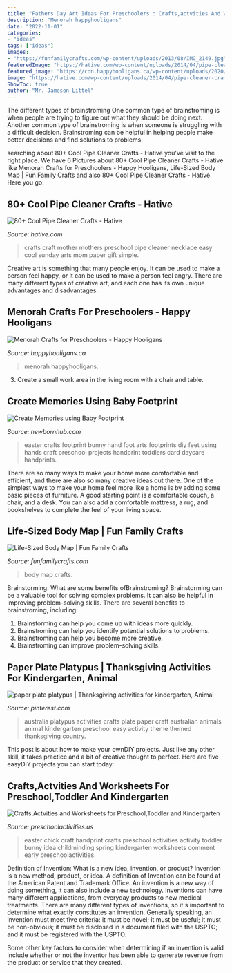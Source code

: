 ```yaml
---
title: "Fathers Day Art Ideas For Preschoolers : Crafts,actvities And Worksheets For Preschool,toddler And Kindergarten"
description: "Menorah happyhooligans"
date: "2022-11-01"
categories:
- "ideas"
tags: ["ideas"]
images:
- "https://funfamilycrafts.com/wp-content/uploads/2013/08/IMG_2149.jpg"
featuredImage: "https://hative.com/wp-content/uploads/2014/04/pipe-cleaner-crafts/20-craft-for-mothers-day.jpg"
featured_image: "https://cdn.happyhooligans.ca/wp-content/uploads/2020/12/Menorah-Crafts-for-Preschoolers.jpg-.jpg"
image: "https://hative.com/wp-content/uploads/2014/04/pipe-cleaner-crafts/20-craft-for-mothers-day.jpg"
ShowToc: true
author: "Mr. Jameson Littel"
---
```



The different types of brainstroming
One common type of brainstroming is when people are trying to figure out what they should be doing next. Another common type of brainstroming is when someone is struggling with a difficult decision. Brainstroming can be helpful in helping people make better decisions and find solutions to problems.

	

		
searching about 80+ Cool Pipe Cleaner Crafts - Hative you've visit to the right place. We have 6 Pictures about 80+ Cool Pipe Cleaner Crafts - Hative like Menorah Crafts for Preschoolers - Happy Hooligans, Life-Sized Body Map | Fun Family Crafts and also 80+ Cool Pipe Cleaner Crafts - Hative. Here you go:
		
    
## 80+ Cool Pipe Cleaner Crafts - Hative

<img loading=lazy src="https://hative.com/wp-content/uploads/2014/04/pipe-cleaner-crafts/20-craft-for-mothers-day.jpg" onerror="this.onerror=null;this.src='https://tse3.mm.bing.net/th?id=OIP.Yjt4qqC_ECDwbfTIeVkNBQHaIU&amp;pid=15.1';" alt="80+ Cool Pipe Cleaner Crafts - Hative">

_Source: hative.com_

>crafts craft mother mothers preschool pipe cleaner necklace easy cool sunday arts mom paper gift simple. 

	

Creative art is something that many people enjoy. It can be used to make a person feel happy, or it can be used to make a person feel angry. There are many different types of creative art, and each one has its own unique advantages and disadvantages.

    
## Menorah Crafts For Preschoolers - Happy Hooligans

<img loading=lazy src="https://cdn.happyhooligans.ca/wp-content/uploads/2020/12/Menorah-Crafts-for-Preschoolers.jpg-.jpg" onerror="this.onerror=null;this.src='https://tse1.mm.bing.net/th?id=OIP.tKvOQW5WXCHiJ_JVy0RAMgHaLH&amp;pid=15.1';" alt="Menorah Crafts for Preschoolers - Happy Hooligans">

_Source: happyhooligans.ca_

>menorah happyhooligans. 

	

3. Create a small work area in the living room with a chair and table. 

    
## Create Memories Using Baby Footprint

<img loading=lazy src="https://www.newbornhub.com/images/footprint-easter.jpg" onerror="this.onerror=null;this.src='https://tse4.mm.bing.net/th?id=OIP.ZPHFkQh8xWD46Q7Jy-FB-AHaLG&amp;pid=15.1';" alt="Create Memories using Baby Footprint">

_Source: newbornhub.com_

>easter crafts footprint bunny hand foot arts footprints diy feet using hands craft preschool projects handprint toddlers card daycare handprints. 

	

There are so many ways to make your home more comfortable and efficient, and there are also so many creative ideas out there. One of the simplest ways to make your home feel more like a home is by adding some basic pieces of furniture. A good starting point is a comfortable couch, a chair, and a desk. You can also add a comfortable mattress, a rug, and bookshelves to complete the feel of your living space.

    
## Life-Sized Body Map | Fun Family Crafts

<img loading=lazy src="https://funfamilycrafts.com/wp-content/uploads/2013/08/IMG_2149.jpg" onerror="this.onerror=null;this.src='https://tse4.mm.bing.net/th?id=OIP.gTmHu1WGy-Ftx72yM1BPcQHaLG&amp;pid=15.1';" alt="Life-Sized Body Map | Fun Family Crafts">

_Source: funfamilycrafts.com_

>body map crafts. 

	

Brainstorming: What are some benefits ofBrainstroming?
Brainstorming can be a valuable tool for solving complex problems. It can also be helpful in improving problem-solving skills. There are several benefits to brainstroming, including: 
1) Brainstorming can help you come up with ideas more quickly. 
2) Brainstroming can help you identify potential solutions to problems. 
3) Brainstroming can help you become more creative. 
4) Brainstroming can improve problem-solving skills.

    
## Paper Plate Platypus | Thanksgiving Activities For Kindergarten, Animal

<img loading=lazy src="https://i.pinimg.com/736x/98/f4/00/98f4004ac189df0d67c44c154d7e7fee--australia-crafts-australia-activities-for-kids.jpg" onerror="this.onerror=null;this.src='https://tse4.mm.bing.net/th?id=OIP.Hp3AzMQDbs_yabrBvgao6wHaJ3&amp;pid=15.1';" alt="paper plate platypus | Thanksgiving activities for kindergarten, Animal">

_Source: pinterest.com_

>australia platypus activities crafts plate paper craft australian animals animal kindergarten preschool easy activity theme themed thanksgiving country. 

	

This post is about how to make your ownDIY projects. Just like any other skill, it takes practice and a bit of creative thought to perfect. Here are five easyDIY projects you can start today: 

    
## Crafts,Actvities And Worksheets For Preschool,Toddler And Kindergarten

<img loading=lazy src="http://www.preschoolactivities.us/wp-content/uploads/2014/12/Handprint-Easter-Chick.jpg" onerror="this.onerror=null;this.src='https://tse3.mm.bing.net/th?id=OIP.EaIfFb9DjwyL-w2orC5FiAHaJ7&amp;pid=15.1';" alt="Crafts,Actvities and Worksheets for Preschool,Toddler and Kindergarten">

_Source: preschoolactivities.us_

>easter chick craft handprint crafts preschool activities activity toddler bunny idea childminding spring kindergarten worksheets comment early preschoolactivities. 

	

Definition of Invention: What is a new idea, invention, or product?
Invention is a new method, product, or idea. A definition of Invention can be found at the American Patent and Trademark Office. An invention is a new way of doing something, it can also include a new technology. Inventions can have many different applications, from everyday products to new medical treatments. 
There are many different types of inventions, so it's important to determine what exactly constitutes an invention. Generally speaking, an invention must meet five criteria: it must be novel; it must be useful; it must be non-obvious; it must be disclosed in a document filed with the USPTO; and it must be registered with the USPTO. 

Some other key factors to consider when determining if an invention is valid include whether or not the inventor has been able to generate revenue from the product or service that they created.

